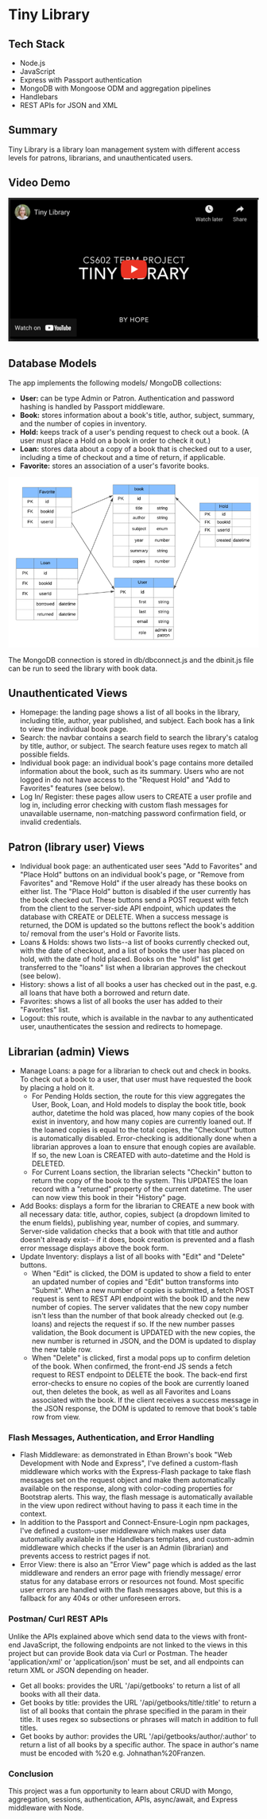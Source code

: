 # Tiny Library

## Tech Stack
* Node.js
* JavaScript
* Express with Passport authentication
* MongoDB with Mongoose ODM and aggregation pipelines
* Handlebars
* REST APIs for JSON and XML

## Summary
Tiny Library is a library loan management system with different access levels for patrons, librarians, and unauthenticated users.

## Video Demo

<a href="https://youtu.be/F1V0jhN5zf8">
<img src="vid.png" alt="video demo" width="600px">
</a>

## Database Models
The app implements the following models/ MongoDB collections:
* **User:** can be type Admin or Patron. Authentication and password hashing is handled by Passport middleware.
* **Book:** stores information about a book's title, author, subject, summary, and the number of copies in inventory.
* **Hold:** keeps track of a user's pending request to check out a book. (A user must place a Hold on a book in order to check it out.)
* **Loan:** stores data about a copy of a book that is checked out to a user, including a time of checkout and a time of return, if applicable.
* **Favorite:** stores an association of a user's favorite books.

![library models](library.png?raw=true "Title")

The MongoDB connection is stored in db/dbconnect.js and the dbinit.js file can be run to seed the library with book data.

## Unauthenticated Views
* Homepage: the landing page shows a list of all books in the library, including title, author, year published, and subject. Each book has a link to view the individual book page.
* Search: the navbar contains a search field to search the library's catalog by title, author, or subject. The search feature uses regex to match all possible fields.
* Individual book page: an individual book's page contains more detailed information about the book, such as its summary. Users who are not logged in do not have access to the "Request Hold" and "Add to Favorites" features (see below).
* Log In/ Register: these pages allow users to CREATE a user profile and log in, including error checking with custom flash messages for unavailable username, non-matching password confirmation field, or invalid credentials.

## Patron (library user) Views
* Individual book page: an authenticated user sees "Add to Favorites" and "Place Hold" buttons on an individual book's page, or "Remove from Favorites" and "Remove Hold" if the user already has these books on either list. The "Place Hold" button is disabled if the user currently has the book checked out. These buttons send a POST request with fetch from the client to the server-side API endpoint, which updates the database with CREATE or DELETE. When a success message is returned, the DOM is updated so the buttons reflect the book's addition to/ removal from the user's Hold or Favorite lists.
* Loans & Holds: shows two lists--a list of books currently checked out, with the date of checkout, and a list of books the user has placed on hold, with the date of hold placed. Books on the "hold" list get transferred to the "loans" list when a librarian approves the checkout (see below).
* History: shows a list of all books a user has checked out in the past, e.g. all loans that have both a borrowed and return date.
* Favorites: shows a list of all books the user has added to their "Favorites" list.
* Logout: this route, which is available in the navbar to any authenticated user, unauthenticates the session and redirects to homepage.

## Librarian (admin) Views
* Manage Loans: a page for a librarian to check out and check in books. To check out a book to a user, that user must have requested the book by placing a hold on it. 
  - For Pending Holds section, the route for this view aggregates the User, Book, Loan, and Hold models to display the book title, book author, datetime the hold was placed, how many copies of the book exist in inventory, and how many copies are currently loaned out. If the loaned copies is equal to the total copies, the "Checkout" button is automatically disabled. Error-checking is additionally done when a librarian approves a loan to ensure that enough copies are available. If so, the new Loan is CREATED with auto-datetime and the Hold is DELETED.
  - For Current Loans section, the librarian selects "Checkin" button to return the copy of the book to the system. This UPDATES the loan record with a "returned" property of the current datetime. The user can now view this book in their "History" page.
* Add Books: displays a form for the librarian to CREATE a new book with all necessary data: title, author, copies, subject (a dropdown limited to the enum fields), publishing year, number of copies, and summary. Server-side validation checks that a book with that title and author doesn't already exist-- if it does, book creation is prevented and a flash error message displays above the book form.
* Update Inventory: displays a list of all books with "Edit" and "Delete" buttons. 
  - When "Edit" is clicked, the DOM is updated to show a field to enter an updated number of copies and "Edit" button transforms into "Submit". When a new number of copies is submitted, a fetch POST request is sent to REST API endpoint with the book ID and the new number of copies. The server validates that the new copy number isn't less than the number of that book already checked out (e.g. loans) and rejects the request if so. If the new number passes validation, the Book document is UPDATED with the new copies, the new number is returned in JSON, and the DOM is updated to display the new table row.
  - When "Delete" is clicked, first a modal pops up to confirm deletion of the book. When confirmed, the front-end JS sends a fetch request to REST endpoint to DELETE the book. The back-end first error-checks to ensure no copies of the book are currently loaned out, then deletes the book, as well as all Favorites and Loans associated with the book. If the client receives a success message in the JSON response, the DOM is updated to remove that book's table row from view.

### Flash Messages, Authentication, and Error Handling
* Flash Middleware: as demonstrated in Ethan Brown's book "Web Development with Node and Express", I've defined a custom-flash middleware which works with the Express-Flash package to take flash messages set on the request object and make them automatically available on the response, along with color-coding properties for Bootstrap alerts. This way, the flash message is automatically available in the view upon redirect without having to pass it each time in the context.
* In addition to the Passport and Connect-Ensure-Login npm packages, I've defined a custom-user middleware which makes user data automatically available in the Handlebars templates, and custom-admin middleware which checks if the user is an Admin (librarian) and prevents access to restrict pages if not.
* Error View: there is also an "Error View" page which is added as the last middleware and renders an error page with friendly message/ error status for any database errors or resources not found. Most specific user errors are handled with the flash messages above, but this is a fallback for any 404s or other unforeseen errors.

### Postman/ Curl REST APIs
Unlike the APIs explained above which send data to the views with front-end JavaScript, the following endpoints are not linked to the views in this project but can provide Book data via Curl or Postman. The header 'application/xml' or 'application/json' must be set, and all endpoints can return XML or JSON depending on header.
* Get all books: provides the URL '/api/getbooks' to return a list of all books with all their data.
* Get books by title: provides the URL '/api/getbooks/title/:title' to return a list of all books that contain the phrase specified in the param in their title. It uses regex so subsections or phrases will match in addition to full titles.
* Get books by author: provides the URL '/api/getbooks/author/:author' to return a list of all books by a specific author. The space in author's name must be encoded with %20 e.g. Johnathan%20Franzen.

### Conclusion
This project was a fun opportunity to learn about CRUD with Mongo, aggregation, sessions, authentication, APIs, async/await, and Express middleware with Node.
